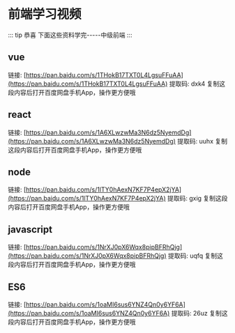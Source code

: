 # 前端学习视频
::: tip 恭喜
 下面这些资料学完-----中级前端
:::
## vue

链接: [https://pan.baidu.com/s/1THokB17TXT0L4LgsuFFuAA](https://pan.baidu.com/s/1THokB17TXT0L4LgsuFFuAA) 提取码: dxk4 复制这段内容后打开百度网盘手机App，操作更方便哦

## react

链接: [https://pan.baidu.com/s/1A6XLwzwMa3N6dz5NyemdDg](https://pan.baidu.com/s/1A6XLwzwMa3N6dz5NyemdDg) 提取码: uuhx 复制这段内容后打开百度网盘手机App，操作更方便哦

## node

链接: [https://pan.baidu.com/s/1lTY0hAexN7KF7P4epX2jYA](https://pan.baidu.com/s/1lTY0hAexN7KF7P4epX2jYA) 提取码: gxig 复制这段内容后打开百度网盘手机App，操作更方便哦

## javascript

链接: [https://pan.baidu.com/s/1NrXJ0pX6Wqx8pipBFRhQjg](https://pan.baidu.com/s/1NrXJ0pX6Wqx8pipBFRhQjg) 提取码: uqfq 复制这段内容后打开百度网盘手机App，操作更方便哦

## ES6

链接: [https://pan.baidu.com/s/1oaMI6sus6YNZ4Qn0y6YF6A](https://pan.baidu.com/s/1oaMI6sus6YNZ4Qn0y6YF6A) 提取码: 26uz 复制这段内容后打开百度网盘手机App，操作更方便哦


